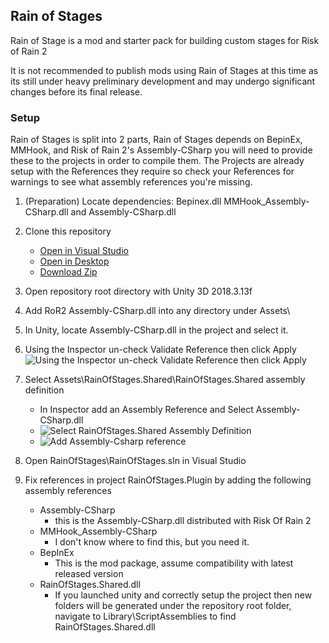 
## Rain of Stages
Rain of Stage is a mod and starter pack for building custom stages for Risk of Rain 2

It is not recommended to publish mods using Rain of Stages at this time as its still under heavy preliminary development and may undergo significant changes before its final release.

### Setup
Rain of Stages is split into 2 parts, 
Rain of Stages depends on BepinEx, MMHook, and Risk of Rain 2's Assembly-CSharp you will need to provide these to the projects in order to compile them.
The Projects are already setup with the References they require so check your References for warnings to see what assembly references you're missing.

 1. (Preparation) Locate dependencies: Bepinex.dll MMHook_Assembly-CSharp.dll and Assembly-CSharp.dll
 2. Clone this repository 
	* [Open in Visual Studio](git-client://clone?repo=https://github.com/PassivePicasso/Rain-of-Stages)
	* [Open in Desktop](github-windows://openRepo/https://github.com/PassivePicasso/Rain-of-Stages)
	* [Download Zip](https://github.com/PassivePicasso/Rain-of-Stages/archive/master.zip)
3. Open repository root directory with Unity 3D 2018.3.13f
4. Add RoR2 Assembly-CSharp.dll into any directory under Assets\
5. In Unity, locate Assembly-CSharp.dll in the project and select it.
6. Using the Inspector un-check Validate Reference then click Apply ![Using the Inspector un-check Validate Reference then click Apply ](https://i.imgur.com/2JywInT.png)
7.  Select Assets\RainOfStages.Shared\RainOfStages.Shared assembly definition
    * In Inspector add an Assembly Reference and Select Assembly-CSharp.dll
    * ![Select RainOfStages.Shared Assembly Definition](https://i.imgur.com/xeztYI1.png)
    * ![Add Assembly-Csharp reference](https://i.imgur.com/ABVeKvS.png)

8. Open RainOfStages\RainOfStages.sln in Visual Studio

9. Fix references in project RainOfStages.Plugin by adding the following assembly references
	* Assembly-CSharp 
		*  this is the Assembly-CSharp.dll distributed with Risk Of Rain 2
	* MMHook_Assembly-CSharp 
		*  I don't know where to find this, but you need it.
	* BepInEx 
		* This is the mod package, assume compatibility with latest released version
	* RainOfStages.Shared.dll 
		*  If you launched unity and correctly setup the project then new folders will be generated under the repository root folder, navigate to Library\ScriptAssemblies to find RainOfStages.Shared.dll
